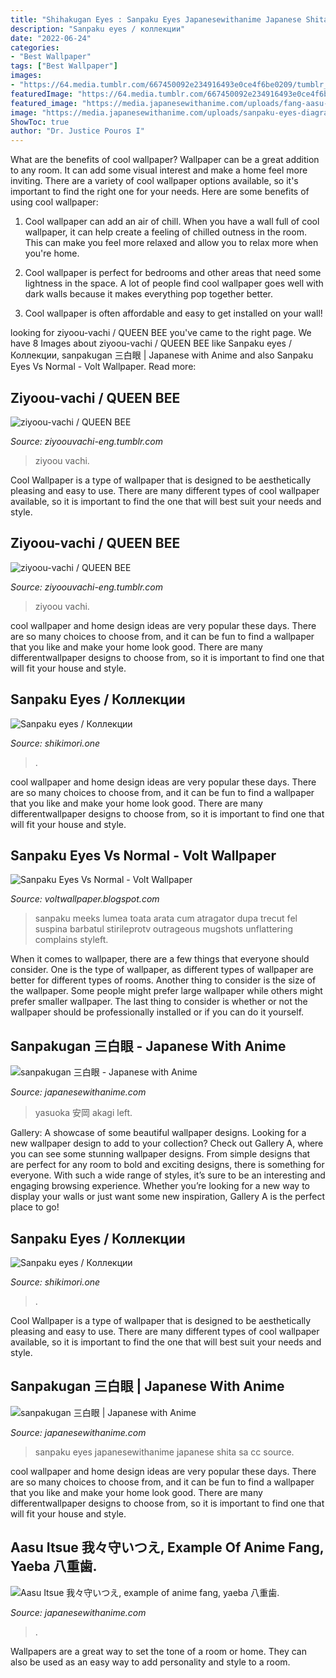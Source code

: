 ```yaml
---
title: "Shihakugan Eyes : Sanpaku Eyes Japanesewithanime Japanese Shita Sa Cc Source"
description: "Sanpaku eyes / коллекции"
date: "2022-06-24"
categories:
- "Best Wallpaper"
tags: ["Best Wallpaper"]
images:
- "https://64.media.tumblr.com/667450092e234916493e0ce4f6be0209/tumblr_pvxop6Q3rG1y4t1vyo1_1280.jpg"
featuredImage: "https://64.media.tumblr.com/667450092e234916493e0ce4f6be0209/tumblr_pvxop6Q3rG1y4t1vyo1_1280.jpg"
featured_image: "https://media.japanesewithanime.com/uploads/fang-aasu-itsue-puni-puni-poemi.jpg"
image: "https://media.japanesewithanime.com/uploads/sanpaku-eyes-diagram.png"
ShowToc: true
author: "Dr. Justice Pouros I"
---
```



What are the benefits of cool wallpaper?
Wallpaper can be a great addition to any room. It can add some visual interest and make a home feel more inviting. There are a variety of cool wallpaper options available, so it's important to find the right one for your needs. Here are some benefits of using cool wallpaper: 
1. Cool wallpaper can add an air of chill. When you have a wall full of cool wallpaper, it can help create a feeling of chilled outness in the room. This can make you feel more relaxed and allow you to relax more when you're home. 

2. Cool wallpaper is perfect for bedrooms and other areas that need some lightness in the space. A lot of people find cool wallpaper goes well with dark walls because it makes everything pop together better. 

3. Cool wallpaper is often affordable and easy to get installed on your wall!

	

		
looking for ziyoou-vachi / QUEEN BEE you've came to the right page. We have 8 Images about ziyoou-vachi / QUEEN BEE like Sanpaku eyes / Коллекции, sanpakugan 三白眼 | Japanese with Anime and also Sanpaku Eyes Vs Normal - Volt Wallpaper. Read more:
		
    
## Ziyoou-vachi / QUEEN BEE

<img loading=lazy src="https://64.media.tumblr.com/9439869ca1dac11167867507e5fd1dad/tumblr_pvxop6Q3rG1y4t1vyo2_1280.jpg" onerror="this.onerror=null;this.src='https://tse4.mm.bing.net/th?id=OIP.jPmcI5ASzcKhd4O7eAVPIQHaE7&amp;pid=15.1';" alt="ziyoou-vachi / QUEEN BEE">

_Source: ziyoouvachi-eng.tumblr.com_

>ziyoou vachi. 

	

Cool Wallpaper is a type of wallpaper that is designed to be aesthetically pleasing and easy to use. There are many different types of cool wallpaper available, so it is important to find the one that will best suit your needs and style.

    
## Ziyoou-vachi / QUEEN BEE

<img loading=lazy src="https://64.media.tumblr.com/667450092e234916493e0ce4f6be0209/tumblr_pvxop6Q3rG1y4t1vyo1_1280.jpg" onerror="this.onerror=null;this.src='https://tse1.mm.bing.net/th?id=OIP.7B8RPb89QyfzOXIFMCY2bQHaLH&amp;pid=15.1';" alt="ziyoou-vachi / QUEEN BEE">

_Source: ziyoouvachi-eng.tumblr.com_

>ziyoou vachi. 

	

cool wallpaper and home design ideas are very popular these days. There are so many choices to choose from, and it can be fun to find a wallpaper that you like and make your home look good. There are many differentwallpaper designs to choose from, so it is important to find one that will fit your house and style.

    
## Sanpaku Eyes / Коллекции

<img loading=lazy src="https://nyaa.shikimori.one/system/user_images/original/216297/1324845.jpg" onerror="this.onerror=null;this.src='https://tse2.mm.bing.net/th?id=OIP.o-DevtUZ4jlxkaG5MZKCwgAAAA&amp;pid=15.1';" alt="Sanpaku eyes / Коллекции">

_Source: shikimori.one_

>. 

	

cool wallpaper and home design ideas are very popular these days. There are so many choices to choose from, and it can be fun to find a wallpaper that you like and make your home look good. There are many differentwallpaper designs to choose from, so it is important to find one that will fit your house and style.

    
## Sanpaku Eyes Vs Normal - Volt Wallpaper

<img loading=lazy src="https://pbs.twimg.com/media/BqkFzoZCYAAv4Co.jpg" onerror="this.onerror=null;this.src='https://tse3.mm.bing.net/th?id=OIP.XAPNiyRw2Bgdz9eCnaEKowHaEn&amp;pid=15.1';" alt="Sanpaku Eyes Vs Normal - Volt Wallpaper">

_Source: voltwallpaper.blogspot.com_

>sanpaku meeks lumea toata arata cum atragator dupa trecut fel suspina barbatul stirileprotv outrageous mugshots unflattering complains styleft. 

	

When it comes to wallpaper, there are a few things that everyone should consider. One is the type of wallpaper, as different types of wallpaper are better for different types of rooms. Another thing to consider is the size of the wallpaper. Some people might prefer large wallpaper while others might prefer smaller wallpaper. The last thing to consider is whether or not the wallpaper should be professionally installed or if you can do it yourself.

    
## Sanpakugan 三白眼 - Japanese With Anime

<img loading=lazy src="https://media.japanesewithanime.com/uploads/sanpakugan-akagi.jpg" onerror="this.onerror=null;this.src='https://tse4.mm.bing.net/th?id=OIP.H1cSz4ao0hCC9oxlIjxwFAHaDp&amp;pid=15.1';" alt="sanpakugan 三白眼 - Japanese with Anime">

_Source: japanesewithanime.com_

>yasuoka 安岡 akagi left. 

	

Gallery: A showcase of some beautiful wallpaper designs.
Looking for a new wallpaper design to add to your collection? Check out Gallery A, where you can see some stunning wallpaper designs. From simple designs that are perfect for any room to bold and exciting designs, there is something for everyone. With such a wide range of styles, it’s sure to be an interesting and engaging browsing experience. Whether you’re looking for a new way to display your walls or just want some new inspiration, Gallery A is the perfect place to go!





	
	
    
## Sanpaku Eyes / Коллекции

<img loading=lazy src="https://moe.shikimori.one/system/user_images/original/216297/1324847.jpg" onerror="this.onerror=null;this.src='https://tse2.mm.bing.net/th?id=OIP.HmtfgYoUUs_FUXBVqITORQHaEe&amp;pid=15.1';" alt="Sanpaku eyes / Коллекции">

_Source: shikimori.one_

>. 

	

Cool Wallpaper is a type of wallpaper that is designed to be aesthetically pleasing and easy to use. There are many different types of cool wallpaper available, so it is important to find the one that will best suit your needs and style.

    
## Sanpakugan 三白眼 | Japanese With Anime

<img loading=lazy src="https://media.japanesewithanime.com/uploads/sanpaku-eyes-diagram.png" onerror="this.onerror=null;this.src='https://tse1.mm.bing.net/th?id=OIP.hIidBFDN5hqaJnZIP8cv_wAAAA&amp;pid=15.1';" alt="sanpakugan 三白眼 | Japanese with Anime">

_Source: japanesewithanime.com_

>sanpaku eyes japanesewithanime japanese shita sa cc source. 

	

cool wallpaper and home design ideas are very popular these days. There are so many choices to choose from, and it can be fun to find a wallpaper that you like and make your home look good. There are many differentwallpaper designs to choose from, so it is important to find one that will fit your house and style.

    
## Aasu Itsue 我々守いつえ, Example Of Anime Fang, Yaeba 八重歯.

<img loading=lazy src="https://media.japanesewithanime.com/uploads/fang-aasu-itsue-puni-puni-poemi.jpg" onerror="this.onerror=null;this.src='https://tse1.mm.bing.net/th?id=OIP.NksHb9S9l9HnduZkugbFuwAAAA&amp;pid=15.1';" alt="Aasu Itsue 我々守いつえ, example of anime fang, yaeba 八重歯.">

_Source: japanesewithanime.com_

>. 

	

Wallpapers are a great way to set the tone of a room or home. They can also be used as an easy way to add personality and style to a room.

